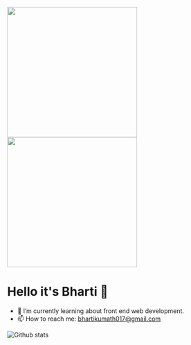 <img src="https://media.giphy.com/media/RbDKaczqWovIugyJmW/giphy.gif" width="300"><img src = "https://media.giphy.com/media/8SRqnPebX1H8lQy5YR/giphy.gif" width ="300">
# Hello it's Bharti 👋


- 🌱 I’m currently learning about front end web development.
- 📫 How to reach me: bhartikumath017@gmail.com

![Github stats](https://github-readme-stats.vercel.app/api?username=Bharti-kumath&theme=radical)
